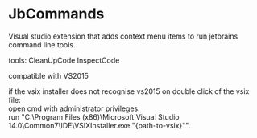 # JbCommands

Visual studio extension that adds context menu items to run jetbrains command line tools.

tools:
CleanUpCode
InspectCode

compatible with VS2015

if the vsix installer does not recognise vs2015 on double click of the vsix file:  
open cmd with administrator privileges.  
run "C:\Program Files (x86)\Microsoft Visual Studio 14.0\Common7\IDE\VSIXInstaller.exe \"{path-to-vsix}\"".  

